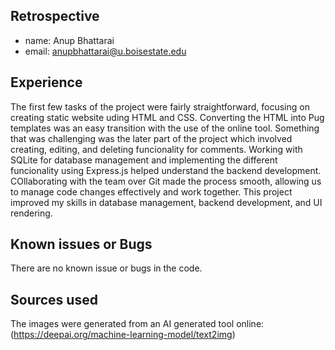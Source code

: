 ## Retrospective

- name: Anup Bhattarai
- email: anupbhattarai@u.boisestate.edu

## Experience

The first few tasks of the project were fairly straightforward, focusing on creating static website uding HTML and CSS. Converting the HTML into Pug templates was an easy transition with the use of the online tool. Something that was challenging was the later part of the project which involved creating, editing, and deleting funcionality for comments. Working with SQLite for database management and implementing the different funcionality using Express.js helped understand the backend development. 
COllaborating with the team over Git made the process smooth, allowing us to manage code changes effectively and work together. This project improved my skills in database management, backend development, and UI rendering.

## Known issues or Bugs

There are no known issue or bugs in the code.

## Sources used

The images were generated from an AI generated tool online: (https://deepai.org/machine-learning-model/text2img)


